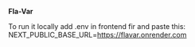 **Fla-Var**


To run it locally
add .env in frontend fir
 and paste this:
 NEXT_PUBLIC_BASE_URL=https://flavar.onrender.com
